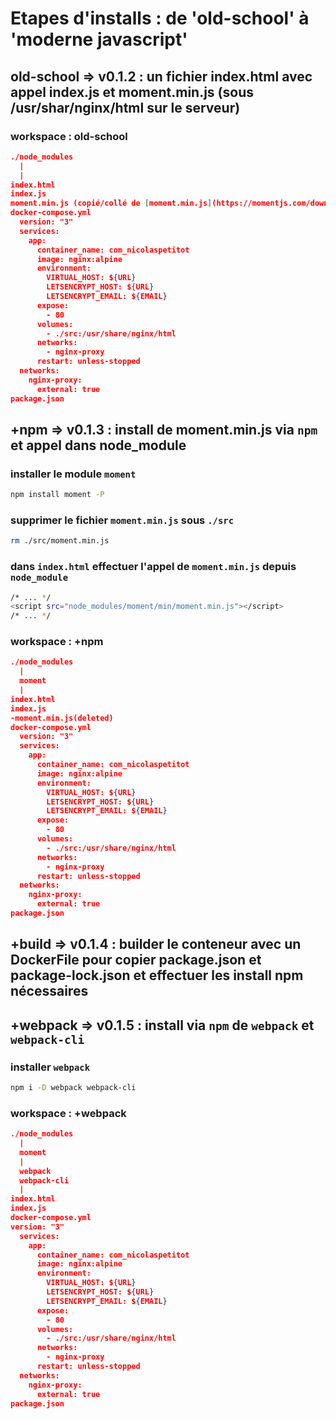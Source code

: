 # Etapes d'installs : de 'old-school' à 'moderne javascript'

## old-school => v0.1.2 : un fichier index.html avec appel index.js et moment.min.js (sous /usr/shar/nginx/html sur le serveur)

### workspace : old-school

```json
./node_modules
  |
  |
index.html
index.js
moment.min.js (copié/collé de [moment.min.js](https://momentjs.com/downloads/moment.js))
docker-compose.yml
  version: "3"
  services:
    app:
      container_name: com_nicolaspetitot
      image: nginx:alpine
      environment:
        VIRTUAL_HOST: ${URL}
        LETSENCRYPT_HOST: ${URL}
        LETSENCRYPT_EMAIL: ${EMAIL}
      expose:
        - 80
      volumes:
        - ./src:/usr/share/nginx/html
      networks:
        - nginx-proxy
      restart: unless-stopped
  networks:
    nginx-proxy:
      external: true
package.json
```

## +npm => v0.1.3 : install de moment.min.js via `npm` et appel dans node_module

### installer le module `moment`

```bash
npm install moment -P
```

### supprimer le fichier `moment.min.js` sous `./src`

```bash
rm ./src/moment.min.js
```

### dans `index.html` effectuer l'appel de `moment.min.js` depuis `node_module`

```bash
/* ... */
<script src="node_modules/moment/min/moment.min.js"></script>
/* ... */
```

### workspace : +npm

```json
./node_modules
  |
  moment
  |
index.html
index.js
-moment.min.js(deleted)
docker-compose.yml
  version: "3"
  services:
    app:
      container_name: com_nicolaspetitot
      image: nginx:alpine
      environment:
        VIRTUAL_HOST: ${URL}
        LETSENCRYPT_HOST: ${URL}
        LETSENCRYPT_EMAIL: ${EMAIL}
      expose:
        - 80
      volumes:
        - ./src:/usr/share/nginx/html
      networks:
        - nginx-proxy
      restart: unless-stopped
  networks:
    nginx-proxy:
      external: true
package.json
```

## +build => v0.1.4 : builder le conteneur avec un DockerFile pour copier package.json et package-lock.json et effectuer les install npm nécessaires

## +webpack => v0.1.5 : install via `npm` de `webpack` et `webpack-cli`

### installer `webpack`

```bash
npm i -D webpack webpack-cli
```

### workspace : +webpack

```json
./node_modules
  |
  moment
  |
  webpack
  webpack-cli
  |
index.html
index.js
docker-compose.yml
version: "3"
  services:
    app:
      container_name: com_nicolaspetitot
      image: nginx:alpine
      environment:
        VIRTUAL_HOST: ${URL}
        LETSENCRYPT_HOST: ${URL}
        LETSENCRYPT_EMAIL: ${EMAIL}
      expose:
        - 80
      volumes:
        - ./src:/usr/share/nginx/html
      networks:
        - nginx-proxy
      restart: unless-stopped
  networks:
    nginx-proxy:
      external: true
package.json
```
